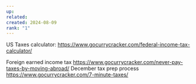 ```yaml
---
up: 
related: 
created: 2024-08-09
rank: "1"
---
```




US Taxes calculator:
https://www.gocurrycracker.com/federal-income-tax-calculator/

Foreign earned income tax 
https://www.gocurrycracker.com/never-pay-taxes-by-moving-abroad/
December tax prep process
https://www.gocurrycracker.com/7-minute-taxes/